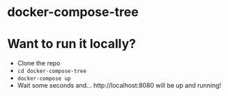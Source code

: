 # docker-compose-tree

# Want to run it locally?
 - Clone the repo
 - `cd docker-compose-tree`
 - `docker-compose up`
 - Wait some seconds and... http://localhost:8080 will be up and running!
